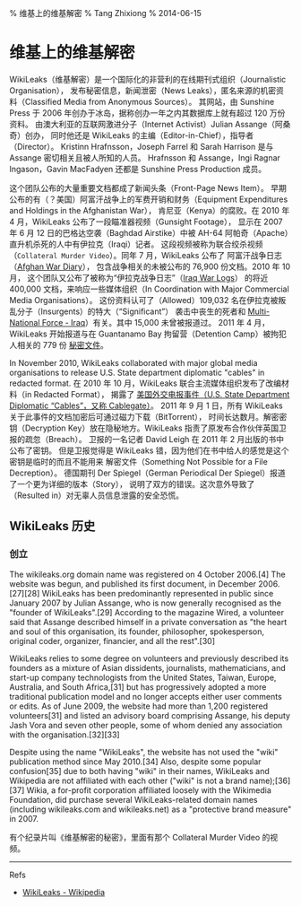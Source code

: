 % 维基上的维基解密
% Tang Zhixiong
% 2014-06-15


维基上的维基解密
================

WikiLeaks（维基解密）是一个国际化的非营利的在线期刊式组织（Journalistic Organisation），
发布秘密信息，新闻泄密（News Leaks），匿名来源的机密资料（Classified Media from Anonymous Sources）。
其网站，由 Sunshine Press 于 2006 年创办于冰岛，据称创办一年之内其数据库上就有超过 120 万份资料。
由澳大利亚的互联网激进分子（Internet Activist）Julian Assange（阿桑奇）创办，
同时他还是 WikiLeaks 的主编（Editor-in-Chief），指导者（Director）。
Kristinn Hrafnsson，Joseph Farrel 和 Sarah Harrison 是与 Assange 密切相关且被人所知的人员。
Hrafnsson 和 Assange，Ingi Ragnar Ingason，Gavin MacFadyen 还都是 Sunshine Press Production 成员。

这个团队公布的大量重要文档都成了新闻头条（Front-Page News Item）。
早期公布的有（？美国）阿富汗战争上的军费开销和财务（Equipment Expenditures and Holdings in the Afghanistan War），
肯尼亚（Kenya）的腐败。在 2010 年 4 月，WikiLeaks 公布了一段瞄准器视频（Gunsight Footage），
显示在 2007 年 6 月 12 日的巴格达空袭（Baghdad Airstike）中被 AH-64 阿帕奇（Apache）直升机杀死的人中有伊拉克（Iraqi）记者。
这段视频被称为联合绞杀视频（`Collateral Murder Video`）。同年 7 月，WikiLeaks 公布了
阿富汗战争日志（[Afghan War Diary][afghan-war-diary]），
包含战争相关的未被公布的 76,900 份文档。2010 年 10 月，
这个团队又公布了被称为“伊拉克战争日志”（[Iraq War Logs][iraq-war-logs]）
的将近 400,000 文档，来响应一些媒体组织（In Coordination with Major Commercial Media Organisations）。
这份资料认可了（Allowed）109,032 名在伊拉克被叛乱分子（Insurgents）的特大（“Significant”）
袭击中丧生的死者和 [Multi-National Force - Iraq][mnf-i]）有关。其中 15,000 未曾被报道过。
2011 年 4 月，WikiLeaks 开始报道与在 Guantanamo Bay 拘留营（Detention Camp）被拘犯人相关的 779 份 [秘密文件][799]。

[mnf-i]: https://en.wikipedia.org/wiki/Multi-National_Force_%E2%80%93_Iraq
[afghan-war-diary]: https://en.wikipedia.org/wiki/Afghan_War_Diary
[iraq-war-logs]: https://en.wikipedia.org/wiki/Iraq_War_Logs
[799]: https://en.wikipedia.org/wiki/Guantanamo_Bay_files_leak

In November 2010, WikiLeaks collaborated with major global media organisations to 
release U.S. State department diplomatic "cables" in redacted format. 
在 2010 年 10 月，WikiLeaks 联合主流媒体组织发布了改编材料（in Redacted Format），
揭露了 [美国外交电报事件（U.S. State Department Diplomatic “Cables”，又称 Cablegate）][cablegate]。
2011 年 9 月 1 日，所有 WikiLeaks 关于此事件的文档加密后可通过磁力下载（BitTorrent），
时间长达数月。解密密钥（Decryption Key）放在隐秘地方。WikiLeaks 指责了原发布合作伙伴英国卫报的疏忽（Breach）。
卫报的一名记者 David Leigh 在 2011 年 2 月出版的书中公布了密钥。
但是卫报觉得是 WikiLeaks 错，因为他们在书中给人的感觉是这个密钥是临时的而且不能用来
解密文件（Something Not Possible for a File Decreption）。
德国期刊 Der Spiegel（German Periodical Der Spiegel）报道了一个更为详细的版本（Story），
说明了双方的错误。这次意外导致了（Resulted in）对无辜人员信息泄露的安全恐慌。

[cablegate]: https://en.wikipedia.org/wiki/United_States_diplomatic_cables_leak

WikiLeaks 历史
--------------

### 创立

The wikileaks.org domain name was registered on 4 October 2006.[4] The website was begun, and published its first document, in December 2006.[27][28] WikiLeaks has been predominantly represented in public since January 2007 by Julian Assange, who is now generally recognised as the "founder of WikiLeaks".[29] According to the magazine Wired, a volunteer said that Assange described himself in a private conversation as "the heart and soul of this organisation, its founder, philosopher, spokesperson, original coder, organizer, financier, and all the rest".[30]

WikiLeaks relies to some degree on volunteers and previously described its founders as a mixture of Asian dissidents, journalists, mathematicians, and start-up company technologists from the United States, Taiwan, Europe, Australia, and South Africa,[31] but has progressively adopted a more traditional publication model and no longer accepts either user comments or edits. As of June 2009, the website had more than 1,200 registered volunteers[31] and listed an advisory board comprising Assange, his deputy Jash Vora and seven other people, some of whom denied any association with the organisation.[32][33]

Despite using the name "WikiLeaks", the website has not used the "wiki" publication method since May 2010.[34] Also, despite some popular confusion[35] due to both having "wiki" in their names, WikiLeaks and Wikipedia are not affiliated with each other ("wiki" is not a brand name);[36][37] Wikia, a for-profit corporation affiliated loosely with the Wikimedia Foundation, did purchase several WikiLeaks-related domain names (including wikileaks.com and wikileaks.net) as a "protective brand measure" in 2007.

有个纪录片叫《维基解密的秘密》，里面有那个 Collateral Murder Video 的视频。

---

Refs

- [WikiLeaks - Wikipedia](https://en.wikipedia.org/wiki/Wikileaks)

<div class="ds-thread"></div>